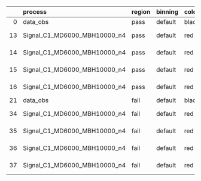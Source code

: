 |    | process                      | region   | binning   | color   | process_type   |   scale | variation   | source_filename                                                       | source_histname    | alias                        | title     |   combine_idx |     lnN |   shapes | syst_type   | direction   | variation_alias   |
|---:|:-----------------------------|:---------|:----------|:--------|:---------------|--------:|:------------|:----------------------------------------------------------------------|:-------------------|:-----------------------------|:----------|--------------:|--------:|---------:|:------------|:------------|:------------------|
|  0 | data_obs                     | pass     | default   | black   | DATA           |       1 | nominal     | ./histograms_for_2DAlphabet_v18//BH_Data.root                         | hpass              | Data                         | Data      |           nan | nan     |      nan | nan         | nan         | nan               |
| 13 | Signal_C1_MD6000_MBH10000_n4 | pass     | default   | red     | SIGNAL         |       1 | lumi        | ./histograms_for_2DAlphabet_v18//BH_Signal_C1_MD6000_MBH10000_n4.root | hpass              | Signal_C1_MD6000_MBH10000_n4 | BH signal |           nan |   1.016 |      nan | lnN         | nan         | nan               |
| 14 | Signal_C1_MD6000_MBH10000_n4 | pass     | default   | red     | SIGNAL         |       1 | SVM         | ./histograms_for_2DAlphabet_v18//BH_Signal_C1_MD6000_MBH10000_n4.root | hpass_SVMsyst_up   | Signal_C1_MD6000_MBH10000_n4 | BH signal |           nan | nan     |        1 | shapes      | Up          | SVMsyst           |
| 15 | Signal_C1_MD6000_MBH10000_n4 | pass     | default   | red     | SIGNAL         |       1 | SVM         | ./histograms_for_2DAlphabet_v18//BH_Signal_C1_MD6000_MBH10000_n4.root | hpass_SVMsyst_down | Signal_C1_MD6000_MBH10000_n4 | BH signal |           nan | nan     |        1 | shapes      | Down        | SVMsyst           |
| 16 | Signal_C1_MD6000_MBH10000_n4 | pass     | default   | red     | SIGNAL         |       1 | nominal     | ./histograms_for_2DAlphabet_v18//BH_Signal_C1_MD6000_MBH10000_n4.root | hpass              | Signal_C1_MD6000_MBH10000_n4 | BH signal |           nan | nan     |      nan | nan         | nan         | nan               |
| 21 | data_obs                     | fail     | default   | black   | DATA           |       1 | nominal     | ./histograms_for_2DAlphabet_v18//BH_Data.root                         | hfail              | Data                         | Data      |           nan | nan     |      nan | nan         | nan         | nan               |
| 34 | Signal_C1_MD6000_MBH10000_n4 | fail     | default   | red     | SIGNAL         |       1 | lumi        | ./histograms_for_2DAlphabet_v18//BH_Signal_C1_MD6000_MBH10000_n4.root | hfail              | Signal_C1_MD6000_MBH10000_n4 | BH signal |           nan |   1.016 |      nan | lnN         | nan         | nan               |
| 35 | Signal_C1_MD6000_MBH10000_n4 | fail     | default   | red     | SIGNAL         |       1 | SVM         | ./histograms_for_2DAlphabet_v18//BH_Signal_C1_MD6000_MBH10000_n4.root | hfail_SVMsyst_up   | Signal_C1_MD6000_MBH10000_n4 | BH signal |           nan | nan     |        1 | shapes      | Up          | SVMsyst           |
| 36 | Signal_C1_MD6000_MBH10000_n4 | fail     | default   | red     | SIGNAL         |       1 | SVM         | ./histograms_for_2DAlphabet_v18//BH_Signal_C1_MD6000_MBH10000_n4.root | hfail_SVMsyst_down | Signal_C1_MD6000_MBH10000_n4 | BH signal |           nan | nan     |        1 | shapes      | Down        | SVMsyst           |
| 37 | Signal_C1_MD6000_MBH10000_n4 | fail     | default   | red     | SIGNAL         |       1 | nominal     | ./histograms_for_2DAlphabet_v18//BH_Signal_C1_MD6000_MBH10000_n4.root | hfail              | Signal_C1_MD6000_MBH10000_n4 | BH signal |           nan | nan     |      nan | nan         | nan         | nan               |